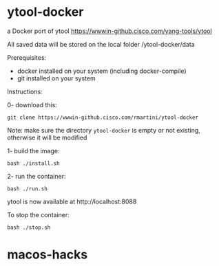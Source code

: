 # ytool-docker
a Docker port of ytool
https://wwwin-github.cisco.com/yang-tools/ytool

All saved data will be stored on the local folder /ytool-docker/data

Prerequisites:
- docker installed on your system (including docker-compile)
- git installed on your system

Instructions:

0- download this:
```
git clone https://wwwin-github.cisco.com/rmartini/ytool-docker
```
Note: make sure the directory ```ytool-docker``` is empty or not existing, otherwise it will be modified

1- build the image:
```
bash ./install.sh 
```

2- run the container:
```
bash ./run.sh
```

ytool is now available at 
http://localhost:8088

To stop the container:
```
bash ./stop.sh
```


# macos-hacks
